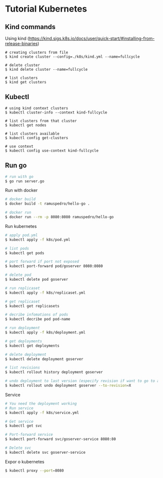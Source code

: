 # Tutorial Kubernetes

## Kind commands

Using kind (https://kind.sigs.k8s.io/docs/user/quick-start/#installing-from-release-binaries)

```shell
# creating clusters from file
$ kind create cluster --config=./k8s/kind.yml --name=fullcycle

# delete cluster
$ kind delete cluster --name=fullcycle

# list clusters
$ kind get clusters
```

## Kubectl

```shell
# using kind context clusters
$ kubectl cluster-info --context kind-fullcycle

# list clusters from that cluster
$ kubectl get nodes

# list clusters available
$ kubectl config get-clusters

# use context
$ kubectl config use-context kind-fullcycle
```

## Run go

```sh
# run with go
$ go run server.go
```

Run with docker

```sh
# docker build
$ docker build -t ramuspedro/hello-go .

# docker run
$ docker run --rm -p 8080:8080 ramuspedro/hello-go
```

Run kubernetes

```sh
# apply pod.yml
$ kubectl apply -f k8s/pod.yml 

# list pods
$ kubectl get pods

# port forward if port not exposed
$ kubectl port-forward pod/goserver 8080:8080

# delete pod
$ kubectl delete pod goserver

# run replicaset
$ kubectl apply -f k8s/replicaset.yml

# get replicaset
$ kubectl get replicasets

# decribe infomations of pods
$ kubectl decribe pod pod-name

# run deployment
$ kubectl apply -f k8s/deployment.yml

# get deployments
$ kubectl get deployments

# delete deployment
$ kubectl delete deployment goserver

# list revisions
$ kubectl rollout history deployment goserver

# undo deployment to last version (especify revision if want to go to another one)
$ kubectl rollout undo deployment goserver --to-revision=X
```

Service

```sh
# You need the deployment working
# Run service
$ kubectl apply -f k8s/service.yml

# Get service
$ kubectl get svc

# Port-forward service 
$ kubectl port-forward svc/goserver-service 8080:80

# Delete svc
$ kubectl delete svc goserver-service
```

Expor o kubernetes

```sh
$ kubectl proxy --port=8080
```